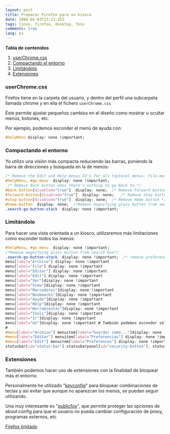 ```yaml
---
layout: post
title: Preparar Firefox para un kiosco
date: 2008-05-03T23:13:33Z
tags: linux, firefox, desktop, foss
comments: true
lang: es
---
```

**Tabla de contenidos**
<!-- TOC depthFrom:1 insertAnchor:true orderedList:true -->

1. [userChrome.css](#userchromecss)
2. [Compactando el entorno](#compactando-el-entorno)
3. [Limitándolo](#limitándolo)
4. [Extensiones](#extensiones)

<!-- /TOC -->

<a id="markdown-userchromecss" name="userchromecss"></a>
### userChrome.css

Firefox tiene en la carpeta del usuario, y dentro del perfil una subcarpeta llamada chrome y en ella el fichero `userChrome.css`

Éste permite ajustar pequeños cambios en el diseño como mostrar u ocultar menús, botones, etc.

Por ejemplo, podemos esconder el menú de ayuda con:

~~~css
#helpMenu display: none !important;
~~~

<a id="markdown-compactando-el-entorno" name="compactando-el-entorno"></a>
### Compactando el entorno

Yo utilizo una visión más compacta reduciendo las barras, poniendo la barra de direcciones y búsqueda en la de menús:

~~~css
/* Remove the Edit and Help menus Id's for all toplevel menus: file-menu, edit-menu, view-menu, go-menu, bookmarks-menu, tools-menu, helpMenu */
#helpMenu, #go-menu  display: none !important;
 /* Remove Back button when there's nothing to go Back to */
#back-button[disabled="true"]  display: none;  /* Remove Forward button when there's nothing to go Forward to */
#forward-button[disabled="true"]  display: none;   /* Remove Stop button when there's nothing to Stop */
#stop-button[disabled="true"]  display: none;  /* Remove Home button */
#home-button  display: none;  /*Remove magnifying glass button from search box*/
.search-go-button-stack  display: none !important;
~~~

<a id="markdown-limitándolo" name="limitándolo"></a>
### Limitándolo

Para hacer una vista orientada a un kiosco, utilizaremos más limitaciones como esconder todos los menús:

~~~css
#helpMenu, #go-menu  display: none !important;
/*Remove magnifying glass button from search box*/
.search-go-button-stack  display: none !important;  /* remove preferences from edit menu */
menu[label="Archivo"] display: none !important
menu[label="File"] display: none !important
menu[label="Editar"] display: none !important
menu[label="Edit"] display: none !important
menu[label="Ver"]display: none !important
menu[label="View"]display: none !important
menu[label="Marcadores"]display: none !important
menu[label="Bookmarks"]display: none !important
menu[label="Ayuda"]display: none !important
menu[label="Help"]display: none !important
menu[label="Herramientas"]display: none !important
menu[label="Tools"]display: none !important
menu[label="Ir"]display: none !important
menu[label="Go"]display: none !important # También podemos esconder sólo algunos elementos
#
#menu[label="Archivo"] menuitem[label="Guardar como..."]display: none !important
#menu[label="Editar"] menuitem[label="Preferencias"] display: none !important
#menu[label="Edit"] menuitem[label="Preferences"] display: none !important /* disable statusbar updates */
statusbar[id="status-bar"] statusbarpanel[id="security-button"], statusbarpanel[id="page-report-button"], statusbarpanel[id="page-theme-button"], statusbarpanel[id="statusbar-updates"]  display: none !important
~~~

<a id="markdown-extensiones" name="extensiones"></a>
### Extensiones

También podemos hacer uso de extensiones con la finalidad de bloquear más el entorno.

Personalmente he utilizado "[keyconfig](https://addons.mozilla.org/es-ES/firefox/addon/6105)" para bloquear combinaciones de teclas y así evitar que aunque no aparezcan los menús, se puedan seguir utilizando.

Una muy interesante es "[publicfox](https://addons.mozilla.org/es-ES/firefox/addon/3911)", que permite proteger las opciones de about:config para que el usuario no pueda cambiar configuración de proxy, programas externos, etc

[Firefox limitado]({filename}/imagen/firefox-reducido.jpg)
